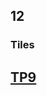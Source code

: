 <!-- .slide: data-background-image="images/spring.png" data-background-size="1200px" class="chapter" -->
## 12
### Tiles






<!-- .slide: data-background-image="images/tp.png" data-background-size="500px" class="tp" -->
## [TP9](https://github.com/Insee-CNIP/formation-spring-mvc#9-tiles)